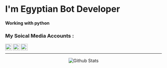 # I'm Egyptian Bot Developer

#### Working with python 

### My Soical Media Accounts :

[<img align="left" alt="LKST1 | YouTube" width="22px" src="https://cdn.jsdelivr.net/npm/simple-icons@v3/icons/youtube.svg" />][youtube]
[<img align="left" alt="LKST1 | Twitter" width="22px" src="https://cdn.jsdelivr.net/npm/simple-icons@v3/icons/twitter.svg" />][twitter]
[<img align="left" alt="LKST1 | Discord" width="22px" src="https://cdn.jsdelivr.net/npm/simple-icons@v3/icons/discord.svg" />][discord]

<br />

---

<p align="center">
   <img src="https://github-readme-stats.vercel.app/api?username=LKST1&count_private=true&show_icons=true&theme=great-gatsby" alt="Github Stats"/>
</p>

[youtube]: https://www.youtube.com/channel/UCmpic1iFlJz0Ff_kkKrPijw
[twitter]: https://twitter.com/leaks_station
[discord]: https://discords.com/bio/p/leaksstationguy

